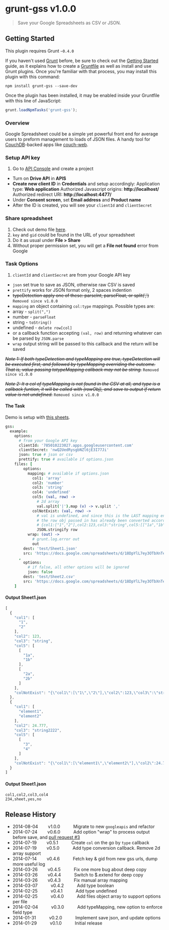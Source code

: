 # grunt-gss v1.0.0

> Save your Google Spreadsheets as CSV or JSON.


## Getting Started
This plugin requires Grunt `~0.4.0`

If you haven't used [Grunt](http://gruntjs.com/) before, be sure to check out the [Getting Started](http://gruntjs.com/getting-started) guide, as it explains how to create a [Gruntfile](http://gruntjs.com/sample-gruntfile) as well as install and use Grunt plugins. Once you're familiar with that process, you may install this plugin with this command:

```shell
npm install grunt-gss --save-dev
```

Once the plugin has been installed, it may be enabled inside your Gruntfile with this line of JavaScript:

```js
grunt.loadNpmTasks('grunt-gss');
```

### Overview
Google Spreadsheet could be a simple yet powerful front end for average users to preform management to loads of JSON files.
A handy tool for [CouchDB](http://couchdb.apache.org/#download)-backed apps like [couch-web](https://github.com/h0ward/couch-web).


### Setup API key
1. Go to [API Console](https://code.google.com/apis/console) and create a project
* Turn on **Drive API** in **APIS**
* **Create new client ID** in **Credentials** and setup accordingly:
   Application type: **Web application**
   Authorized Javascript origins: **http://localhost/**
   Authorized redirect URI: **http://localhost:4477/**
* Under **Consent screen**, set **Email address** and **Product name**
* After the ID is created, you will see your `clientId` and `clientSecret`


### Share spreadsheet
1. Check out demo file [here](https://docs.google.com/spreadsheet/ccc?key=0AmPyOqJNrt_SdGlZOVlrc2UzS3FpV1V6Ri1jX0haSlE#gid=1#gid=1).
2. `key` and `gid` could be found in the URL of your spreadsheet
3. Do it as usual under **File > Share**
4. Without proper permission set, you will get a **File not found** error from Google


### Task Options
 1. `clientId` and `clientSecret` are from your Google API key
 * `json` set true to save as JSON, otherwise raw CSV is saved
 * `prettify` works for JSON format only, 2 spaces indention
 * ~~typeDetection apply one of these: parseInt, parseFloat, or split(',')~~ `Removed since v1.0.0`
 * `mapping` an object containing `col:type` mappings. Possible types are:
  * array - `split(",")`
  * number - `parseFloat`
  * string - `toString()`
  * undefined - `delete row[col]`
  * or a callback function accepting `(val, row)` and returning whatever can be parsed by `JSON.parse`
 * `wrap` output string will be passed to this callback and the return will be saved

~~*Note 1: If both typeDetection and typeMapping are true, typeDetection will be executed first, and followed by typeMapping overriding the outcome. That is, value passing totypeMapping callback may not be string.*~~ `Removed since v1.0.0`

~~*Note 2: It a col of typeMapping is not found in the CSV at all, and type is a callback funtion, it will be called with (rowObj), and save to output if return value is not undefined.*~~ `Removed since v1.0.0`


#### The Task
Demo is setup with [this sheets](https://docs.google.com/spreadsheets/d/18DpYlL7ey3OTbXnTeDl82wD4ISq6iU2Gv5wCQjJsMuQ/edit#gid=1369557937).
```coffeescript
gss:
  example:
    options:
      # from your Google API key
      clientId: '785010223027.apps.googleusercontent.com'
      clientSecret: 'nwQ2UedRysgbNZl6jE3I77Ji'
      json: true # json or csv
      prettify: true # available if options.json
    files: [
        options:
          mapping: # available if options.json
            col1: 'array'
            col2: 'number'
            col3: 'string'
            col4: 'undefined'
            col5: (val, row) ->
              # 2d array
              val.split('|').map (v) -> v.split ','
            colNotExist: (val, row) ->
              # val is undefined, and since this is the LAST mapping entry,
              # the row obj passed in has already been converted accordingly
              # {col1:["1","2"],col2:123,col3:"string",col5:[["1a","1b"],["2a","2b"]]}
              JSON.stringify row
          wrap: (out) ->
            # grunt.log.error out
            out
        dest: 'test/Sheet1.json'
        src: 'https://docs.google.com/spreadsheets/d/18DpYlL7ey3OTbXnTeDl82wD4ISq6iU2Gv5wCQjJsMuQ/edit#gid=1428256717'
      ,
        options:
          # if false, all other options will be ignored
          json: false
        dest: 'test/Sheet2.csv'
        src: 'https://docs.google.com/spreadsheets/d/18DpYlL7ey3OTbXnTeDl82wD4ISq6iU2Gv5wCQjJsMuQ/edit#gid=1369557937'
    ]
```

#### Output Sheet1.json
```javascript
[
  {
    "col1": [
      "1",
      "2"
    ],
    "col2": 123,
    "col3": "string",
    "col5": [
      [
        "1a",
        "1b"
      ],
      [
        "2a",
        "2b"
      ]
    ],
    "colNotExist": "{\"col1\":[\"1\",\"2\"],\"col2\":123,\"col3\":\"string\",\"col5\":[[\"1a\",\"1b\"],[\"2a\",\"2b\"]]}"
  },
  {
    "col1": [
      "element1",
      "element2"
    ],
    "col2": 24.777,
    "col3": "string2222",
    "col5": [
      [
        "3",
        "4"
      ]
    ],
    "colNotExist": "{\"col1\":[\"element1\",\"element2\"],\"col2\":24.777,\"col3\":\"string2222\",\"col5\":[[\"3\",\"4\"]]}"
  }
]
```

#### Output Sheet1.json
```csv
col1,col2,col3,col4
234,sheet,yes,no
```


## Release History

 * 2014-08-04   v1.0.0   Migrate to new `googleapis` and refactor
 * 2014-07-24   v0.6.0   Add option "wrap" to process output before save, and [pull request #3](https://github.com/h0ward/grunt-gss/pull/3)
 * 2014-07-19   v0.5.1   Create `col` on the go by `type` callback
 * 2014-07-19   v0.5.0   Add type conversion callback. Remove 2d array support
 * 2014-07-14   v0.4.6   Fetch key & gid from new gss urls, dump more useful log
 * 2014-03-26   v0.4.5   Fix one more bug about deep copy
 * 2014-03-26   v0.4.4   Switch to $.extend for deep copy
 * 2014-03-26   v0.4.3   Fix manual array mapping
 * 2014-03-07   v0.4.2   Add type boolean
 * 2014-02-25   v0.4.1   Add type undefined
 * 2014-02-25   v0.4.0   Add files object array to support options per file
 * 2014-02-04   v0.3.0   Add typeMapping, new option to enforce field type
 * 2014-01-31   v0.2.0   Implement save json, and update options
 * 2014-01-29   v0.1.0   Initial release
